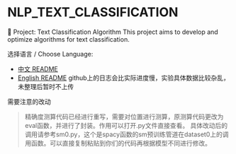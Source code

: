# NLP_TEXT_CLASSIFICATION
📌 Project: Text Classification Algorithm This project aims to develop and optimize algorithms for text classification.

选择语言 / Choose Language:
- [中文 README](./Readme/README_zh.md)
- [English README](./Readme/README_en.md)
github上的日志会比实际进度慢，实验具体数据比较杂乱，未整理后暂时不上传

需要注意的改动
>精确度测算代码已经进行重写，需要对位置进行测算，原测算代码更改为eval函数，并进行了封装。作用可以打开.py文件直接查看。
>具体改动后的调用请参考sm0.py，这个是spacy函数的sm预训练管道在dataset0上的调用函数。可以直接复制粘贴到你们的代码再根据模型不同进行修改。